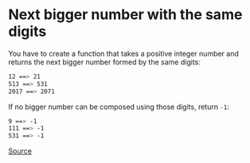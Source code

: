 # Next bigger number with the same digits

You have to create a function that takes a positive integer number and
returns the next bigger number formed by the same digits:

```bash
12 ==> 21
513 ==> 531
2017 ==> 2071
```

If no bigger number can be composed using those digits, return `-1`:

```bash
9 ==> -1
111 ==> -1
531 ==> -1
```

[Source](https://www.codewars.com/kata/55983863da40caa2c900004e)